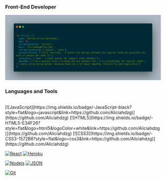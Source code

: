 ### Front-End Developer
![This is me](https://github.com/Aliciahdzg/Aliciahdzg/blob/main/Alicia.png)

### Languages and Tools

<br />
[![JavaScript](https://img.shields.io/badge/-JavaScript-black?style=flat&logo=javascript&link=https://github.com/Aliciahdzg)](https://github.com/Aliciahdzg) 
[![HTML5](https://img.shields.io/badge/-HTML5-E34F26?style=flat&logo=html5&logoColor=white&link=https://github.com/Aliciahdzg)](https://github.com/Aliciahdzg) 
[![CSS3](https://img.shields.io/badge/-CSS3-1572B6?style=flat&logo=css3&link=https://github.com/Aliciahdzg)](https://github.com/Aliciahdzg) 

[![React](https://img.shields.io/badge/-React-black?style=flat&logo=react&link=https://github.com/Aliciahdzg)](https://github.com/Aliciahdzg) 
[![Heroku](https://img.shields.io/badge/-Heroku-gray?style=flat&logo=heroku&link=https://github.com/Aliciahdzg)](https://github.com/Aliciahdzg) 

[![Nodejs](https://img.shields.io/badge/-Nodejs-green?style=flat&logo=Node.js&link=https://github.com/Aliciahdzg)](https://github.com/Aliciahdzg) 
[![JSON](https://img.shields.io/badge/-json-02569B?style=flat&logo=json&link=https://github.com/Aliciahdzg)](https://github.com/Aliciahdzg)

[![Git](https://img.shields.io/badge/-Git-black?style=flat&logo=git&link=https://github.com/Aliciahdzg)](https://github.com/Aliciahdzg) 


<!--
**Aliciahdzg/Aliciahdzg** is a ✨ _special_ ✨ repository because its `README.md` (this file) appears on your GitHub profile.

Here are some ideas to get you started:

- 🔭 I’m currently working on ...
- 🌱 I’m currently learning ...
- 👯 I’m looking to collaborate on ...
- 🤔 I’m looking for help with ...
- 💬 Ask me about ...
- 📫 How to reach me: ...
- 😄 Pronouns: ...
- ⚡ Fun fact: ...
-->
